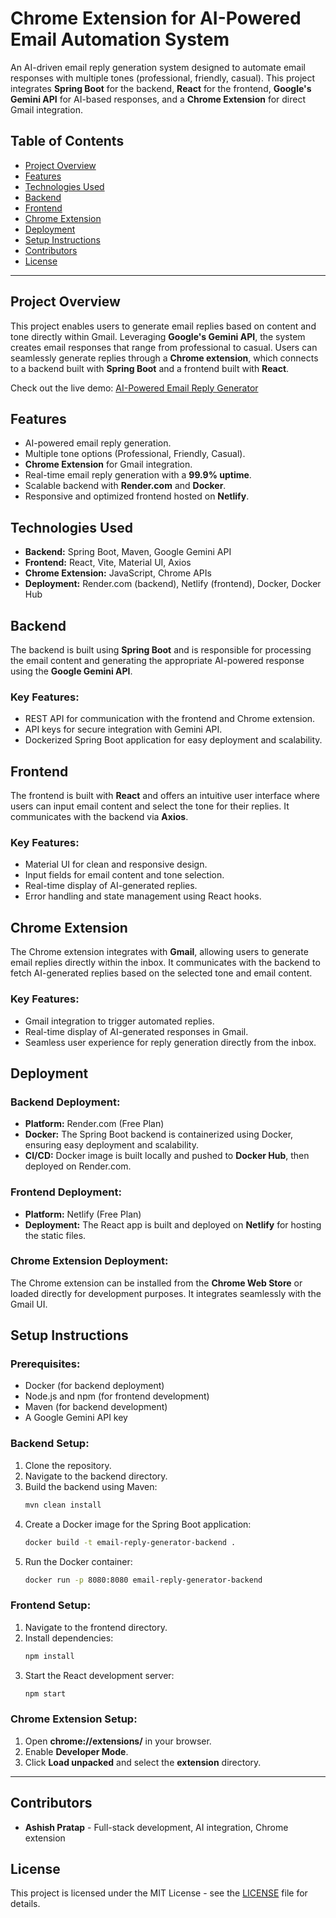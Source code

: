 # Chrome Extension for AI-Powered Email Automation System

An AI-driven email reply generation system designed to automate email responses with multiple tones (professional, friendly, casual). This project integrates **Spring Boot** for the backend, **React** for the frontend, **Google's Gemini API** for AI-based responses, and a **Chrome Extension** for direct Gmail integration.

## Table of Contents
- [Project Overview](#project-overview)
- [Features](#features)
- [Technologies Used](#technologies-used)
- [Backend](#backend)
- [Frontend](#frontend)
- [Chrome Extension](#chrome-extension)
- [Deployment](#deployment)
- [Setup Instructions](#setup-instructions)
- [Contributors](#contributors)
- [License](#license)

---

## Project Overview

This project enables users to generate email replies based on content and tone directly within Gmail. Leveraging **Google's Gemini API**, the system creates email responses that range from professional to casual. Users can seamlessly generate replies through a **Chrome extension**, which connects to a backend built with **Spring Boot** and a frontend built with **React**.

Check out the live demo: [AI-Powered Email Reply Generator](https://email-reply-generator.netlify.app/)

## Features
- AI-powered email reply generation.
- Multiple tone options (Professional, Friendly, Casual).
- **Chrome Extension** for Gmail integration.
- Real-time email reply generation with a **99.9% uptime**.
- Scalable backend with **Render.com** and **Docker**.
- Responsive and optimized frontend hosted on **Netlify**.

## Technologies Used
- **Backend:** Spring Boot, Maven, Google Gemini API
- **Frontend:** React, Vite, Material UI, Axios
- **Chrome Extension:** JavaScript, Chrome APIs
- **Deployment:** Render.com (backend), Netlify (frontend), Docker, Docker Hub

## Backend

The backend is built using **Spring Boot** and is responsible for processing the email content and generating the appropriate AI-powered response using the **Google Gemini API**.

### Key Features:
- REST API for communication with the frontend and Chrome extension.
- API keys for secure integration with Gemini API.
- Dockerized Spring Boot application for easy deployment and scalability.

## Frontend

The frontend is built with **React** and offers an intuitive user interface where users can input email content and select the tone for their replies. It communicates with the backend via **Axios**.

### Key Features:
- Material UI for clean and responsive design.
- Input fields for email content and tone selection.
- Real-time display of AI-generated replies.
- Error handling and state management using React hooks.

## Chrome Extension

The Chrome extension integrates with **Gmail**, allowing users to generate email replies directly within the inbox. It communicates with the backend to fetch AI-generated replies based on the selected tone and email content.

### Key Features:
- Gmail integration to trigger automated replies.
- Real-time display of AI-generated responses in Gmail.
- Seamless user experience for reply generation directly from the inbox.

## Deployment

### Backend Deployment:
- **Platform:** Render.com (Free Plan)
- **Docker:** The Spring Boot backend is containerized using Docker, ensuring easy deployment and scalability.
- **CI/CD:** Docker image is built locally and pushed to **Docker Hub**, then deployed on Render.com.

### Frontend Deployment:
- **Platform:** Netlify (Free Plan)
- **Deployment:** The React app is built and deployed on **Netlify** for hosting the static files.

### Chrome Extension Deployment:
The Chrome extension can be installed from the **Chrome Web Store** or loaded directly for development purposes. It integrates seamlessly with the Gmail UI.

## Setup Instructions

### Prerequisites:
- Docker (for backend deployment)
- Node.js and npm (for frontend development)
- Maven (for backend development)
- A Google Gemini API key

### Backend Setup:
1. Clone the repository.
2. Navigate to the backend directory.
3. Build the backend using Maven:
   ```bash
   mvn clean install
   ```
4. Create a Docker image for the Spring Boot application:
   ```bash
   docker build -t email-reply-generator-backend .
   ```
5. Run the Docker container:
   ```bash
   docker run -p 8080:8080 email-reply-generator-backend
   ```

### Frontend Setup:
1. Navigate to the frontend directory.
2. Install dependencies:
   ```bash
   npm install
   ```
3. Start the React development server:
   ```bash
   npm start
   ```

### Chrome Extension Setup:
1. Open **chrome://extensions/** in your browser.
2. Enable **Developer Mode**.
3. Click **Load unpacked** and select the **extension** directory.

---

## Contributors

- **Ashish Pratap** - Full-stack development, AI integration, Chrome extension

## License

This project is licensed under the MIT License - see the [LICENSE](LICENSE) file for details.
```

